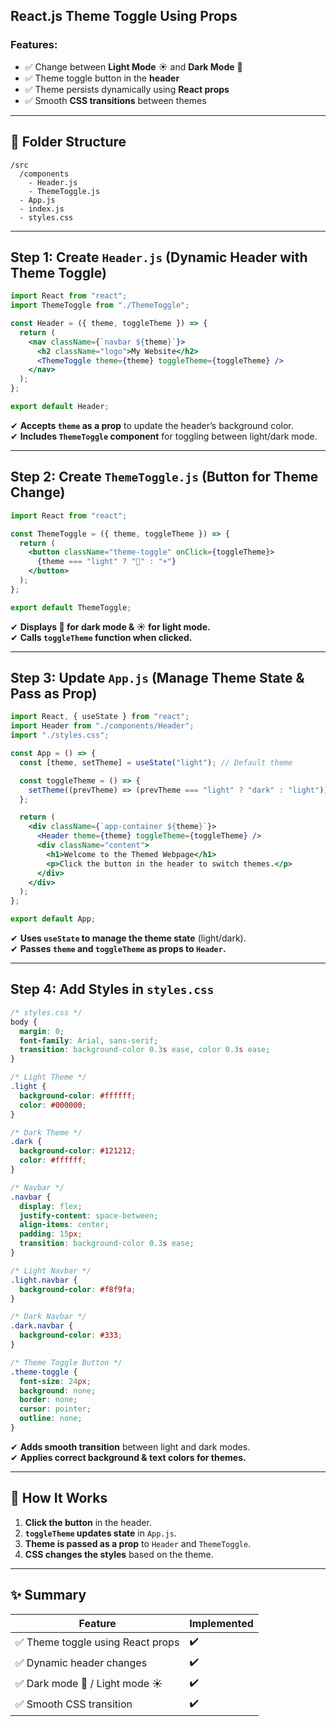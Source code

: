 ## React.js Theme Toggle Using Props

### Features:
- ✅ Change between **Light Mode** ☀️ and **Dark Mode** 🌙
- ✅ Theme toggle button in the **header**
- ✅ Theme persists dynamically using **React props**
- ✅ Smooth **CSS transitions** between themes

---

## 📂 Folder Structure
```
/src
  /components
    - Header.js
    - ThemeToggle.js
  - App.js
  - index.js
  - styles.css
```

---

## Step 1: Create `Header.js` (Dynamic Header with Theme Toggle)
```jsx
import React from "react";
import ThemeToggle from "./ThemeToggle";

const Header = ({ theme, toggleTheme }) => {
  return (
    <nav className={`navbar ${theme}`}>
      <h2 className="logo">My Website</h2>
      <ThemeToggle theme={theme} toggleTheme={toggleTheme} />
    </nav>
  );
};

export default Header;
```
✔ **Accepts `theme` as a prop** to update the header’s background color.  
✔ **Includes `ThemeToggle` component** for toggling between light/dark mode.

---

## Step 2: Create `ThemeToggle.js` (Button for Theme Change)
```jsx
import React from "react";

const ThemeToggle = ({ theme, toggleTheme }) => {
  return (
    <button className="theme-toggle" onClick={toggleTheme}>
      {theme === "light" ? "🌙" : "☀️"}
    </button>
  );
};

export default ThemeToggle;
```
✔ **Displays 🌙 for dark mode & ☀️ for light mode.**  
✔ **Calls `toggleTheme` function when clicked.**  

---

## Step 3: Update `App.js` (Manage Theme State & Pass as Prop)
```jsx
import React, { useState } from "react";
import Header from "./components/Header";
import "./styles.css";

const App = () => {
  const [theme, setTheme] = useState("light"); // Default theme

  const toggleTheme = () => {
    setTheme((prevTheme) => (prevTheme === "light" ? "dark" : "light"));
  };

  return (
    <div className={`app-container ${theme}`}>
      <Header theme={theme} toggleTheme={toggleTheme} />
      <div className="content">
        <h1>Welcome to the Themed Webpage</h1>
        <p>Click the button in the header to switch themes.</p>
      </div>
    </div>
  );
};

export default App;
```
✔ **Uses `useState` to manage the theme state** (light/dark).  
✔ **Passes `theme` and `toggleTheme` as props to `Header`.**  

---

## Step 4: Add Styles in `styles.css`
```css
/* styles.css */
body {
  margin: 0;
  font-family: Arial, sans-serif;
  transition: background-color 0.3s ease, color 0.3s ease;
}

/* Light Theme */
.light {
  background-color: #ffffff;
  color: #000000;
}

/* Dark Theme */
.dark {
  background-color: #121212;
  color: #ffffff;
}

/* Navbar */
.navbar {
  display: flex;
  justify-content: space-between;
  align-items: center;
  padding: 15px;
  transition: background-color 0.3s ease;
}

/* Light Navbar */
.light.navbar {
  background-color: #f8f9fa;
}

/* Dark Navbar */
.dark.navbar {
  background-color: #333;
}

/* Theme Toggle Button */
.theme-toggle {
  font-size: 24px;
  background: none;
  border: none;
  cursor: pointer;
  outline: none;
}
```
✔ **Adds smooth transition** between light and dark modes.  
✔ **Applies correct background & text colors for themes.**  

---

## 🚀 How It Works
1. **Click the button** in the header.
2. **`toggleTheme` updates state** in `App.js`.
3. **Theme is passed as a prop** to `Header` and `ThemeToggle`.
4. **CSS changes the styles** based on the theme.

---

## ✨ Summary
| Feature | Implemented |
|---------|------------|
| ✅ Theme toggle using React props | ✔️ |
| ✅ Dynamic header changes | ✔️ |
| ✅ Dark mode 🌙 / Light mode ☀️ | ✔️ |
| ✅ Smooth CSS transition | ✔️ |




